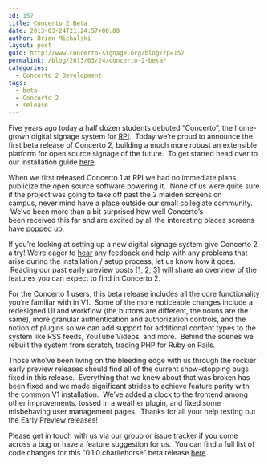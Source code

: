 ```yaml
---
id: 157
title: Concerto 2 Beta
date: 2013-03-24T21:24:57+00:00
author: Brian Michalski
layout: post
guid: http://www.concerto-signage.org/blog/?p=157
permalink: /blog/2013/03/24/concerto-2-beta/
categories:
  - Concerto 2 Development
tags:
  - beta
  - Concerto 2
  - release
---
```

Five years ago today a half dozen students debuted &#8220;Concerto&#8221;, the home-grown digital signage system for <a href="http://www.rpi.edu/" target="_blank">RPI</a>.  Today we&#8217;re proud to announce the first beta release of Concerto 2, building a much more robust an extensible platform for open source signage of the future.  To get started head over to our installation guide [here](https://github.com/concerto/concerto/wiki/Installing-Concerto-2).

When we first released Concerto 1 at RPI we had no immediate plans publicize the open source software powering it.  None of us were quite sure if the project was going to take off past the 2 maiden screens on campus, never mind have a place outside our small collegiate community.  We&#8217;ve been more than a bit surprised how well Concerto&#8217;s been received this far and are excited by all the interesting places screens have popped up.

If you&#8217;re looking at setting up a new digital signage system give Concerto 2 a try! We&#8217;re eager to [hear](https://groups.google.com/group/concerto-digital-signage) any feedback and help with any problems that arise during the installation / setup process; let us know how it goes.  Reading our past early preview posts [[1](http://www.concerto-signage.org/blog/2012/11/30/v2-early-preview/ "V2 Early Preview"), [2](http://www.concerto-signage.org/blog/2012/12/24/new-concerto-2-alpha-release-frontend-subscriptions-and-more/ "New Concerto 2 Alpha Release: Frontend, Subscriptions, and More!"), [3](http://www.concerto-signage.org/blog/2013/03/08/introducing-dynamic-content-in-concerto-2-and-more/ "Introducing Dynamic Content in Concerto 2 (and more!)")] will share an overview of the features you can expect to find in Concerto 2.

For the Concerto 1 users, this beta release includes all the core functionality you&#8217;re familiar with in V1.  Some of the more noticeable changes include a redesigned UI and workflow (the buttons are different, the nouns are the same), more granular authentication and authorization controls, and the notion of plugins so we can add support for additional content types to the system like RSS feeds, YouTube Videos, and more.  Behind the scenes we rebuilt the system from scratch, trading PHP for Ruby on Rails.

Those who&#8217;ve been living on the bleeding edge with us through the rockier early preview releases should find all of the current show-stopping bugs fixed in this release.  Everything that we knew about that was broken has been fixed and we made significant strides to achieve feature parity with the common V1 installation.  We&#8217;ve added a clock to the frontend among other improvements, tossed in a weather plugin, and fixed some misbehaving user management pages.  Thanks for all your help testing out the Early Preview releases!

Please get in touch with us via our [group](https://groups.google.com/group/concerto-digital-signage) or [issue tracker](https://github.com/concerto/concerto/issues) if you come across a bug or have a feature suggestion for us.  You can find a full list of code changes for this &#8220;0.1.0.charliehorse&#8221; beta release [here](https://github.com/concerto/concerto/compare/0.0.3.bravochicken...0.1.0.charliehorse).